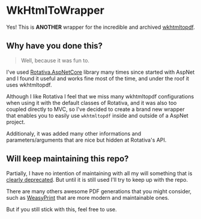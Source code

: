 # WkHtmlToWrapper

Yes! This is **ANOTHER** wrapper for the incredible and archived [wkhtmltopdf](https://github.com/wkhtmltopdf/wkhtmltopdf).

## Why have you done this?

> Well, because it was fun to.

I've used [Rotativa.AspNetCore](https://github.com/webgio/Rotativa.AspNetCore) library many times since started with AspNet and
I found it useful and works fine most of the time, and under the roof it uses wkhtmltopdf.

Although I like Rotativa I feel that we miss many wkhtmltopdf configurations when using it with the default classes of Rotativa, 
and it was also too coupled directly to MVC, so I've decided to create a brand new wrapper that enables you to easily 
use `wkhtmltopdf` inside and outside of a AspNet project.

Additionaly, it was added many other informations and parameters/arguments that are nice but hidden at Rotativa's API.

## Will keep maintaining this repo?

Partially, I have no intention of maintaining with all my will something that is [clearly deprecated](https://wkhtmltopdf.org/status.html). But until it is still used
I'll try to keep up with the repo.

There are many others awesome PDF generations that you might consider, such as [WeasyPrint](https://github.com/Kozea/WeasyPrint/)
that are more modern and maintainable ones.

But if you still stick with this, feel free to use.